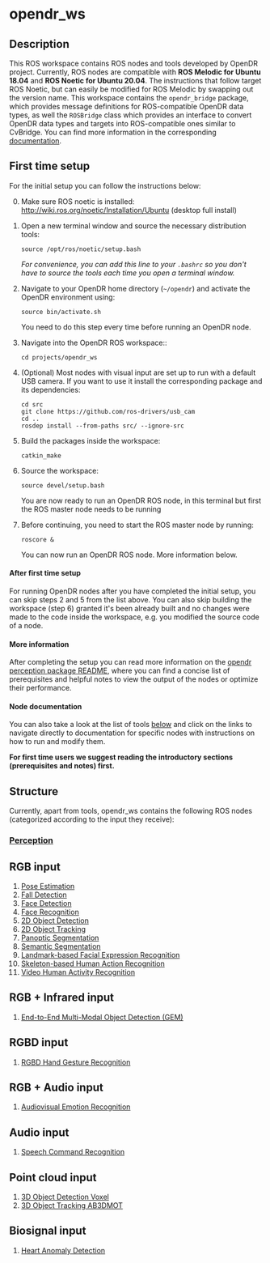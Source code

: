 # opendr_ws

## Description
This ROS workspace contains ROS nodes and tools developed by OpenDR project. 
Currently, ROS nodes are compatible with **ROS Melodic for Ubuntu 18.04** and **ROS Noetic for Ubuntu 20.04**.
The instructions that follow target ROS Noetic, but can easily be modified for ROS Melodic by swapping out the version name.
This workspace contains the `opendr_bridge` package, which provides message definitions for ROS-compatible OpenDR data types,
as well the `ROSBridge` class which provides an interface to convert OpenDR data types and targets into ROS-compatible
ones similar to CvBridge. You can find more information in the corresponding [documentation](../../docs/reference/opendr-ros-bridge.md).


## First time setup
For the initial setup you can follow the instructions below:

0. Make sure ROS noetic is installed: http://wiki.ros.org/noetic/Installation/Ubuntu (desktop full install)

1. Open a new terminal window and source the necessary distribution tools:
    ```shell
    source /opt/ros/noetic/setup.bash
    ```
   _For convenience, you can add this line to your `.bashrc` so you don't have to source the tools each time you open a  terminal window._
2. Navigate to your OpenDR home directory (`~/opendr`) and activate the OpenDR environment using:
    ```shell
    source bin/activate.sh
    ```
    You need to do this step every time before running an OpenDR node.
3. Navigate into the OpenDR ROS workspace::
    ```shell
    cd projects/opendr_ws
    ```
4. (Optional) Most nodes with visual input are set up to run with a default USB camera. If you want to use it install the corresponding package and its dependencies:
    ```shell
    cd src
    git clone https://github.com/ros-drivers/usb_cam
    cd ..
    rosdep install --from-paths src/ --ignore-src
    ```
5. Build the packages inside the workspace:
    ```shell
    catkin_make
    ```
6. Source the workspace:
    ```shell
    source devel/setup.bash
    ```
   You are now ready to run an OpenDR ROS node, in this terminal but first the ROS master node needs to be running 

7. Before continuing, you need to start the ROS master node by running:
    ```shell
    roscore &
    ```
   You can now run an OpenDR ROS node. More information below.   

#### After first time setup
For running OpenDR nodes after you have completed the initial setup, you can skip steps 2 and 5 from the list above. 
You can also skip building the workspace (step 6) granted it's been already built and no changes were made to the code inside the workspace, e.g. you modified the source code of a node.

#### More information
After completing the setup you can read more information on the [opendr perception package README](src/opendr_perception/README.md), where you can find a concise list of prerequisites and helpful notes to view the output of the nodes or optimize their performance.

#### Node documentation
You can also take a look at the list of tools [below](#structure) and click on the links to navigate directly to documentation for specific nodes with instructions on how to run and modify them.

**For first time users we suggest reading the introductory sections (prerequisites and notes) first.**

## Structure

Currently, apart from tools, opendr_ws contains the following ROS nodes (categorized according to the input they receive):

### [Perception](src/opendr_perception/README.md)
## RGB input
1. [Pose Estimation](src/opendr_perception/README.md#pose-estimation-ros-node)
2. [Fall Detection](src/opendr_perception/README.md#fall-detection-ros-node)
3. [Face Detection](src/opendr_perception/README.md#face-detection-ros-node)
4. [Face Recognition](src/opendr_perception/README.md#face-recognition-ros-node)
5. [2D Object Detection](src/opendr_perception/README.md#2d-object-detection-ros-nodes)
6. [2D Object Tracking](src/opendr_perception/README.md#2d-object-tracking-ros-nodes)
7. [Panoptic Segmentation](src/opendr_perception/README.md#panoptic-segmentation-ros-node)
8. [Semantic Segmentation](src/opendr_perception/README.md#semantic-segmentation-ros-node)
9. [Landmark-based Facial Expression Recognition](src/opendr_perception/README.md#landmark-based-facial-expression-recognition-ros-node)
10. [Skeleton-based Human Action Recognition](src/opendr_perception/README.md#skeleton-based-human-action-recognition-ros-node)
11. [Video Human Activity Recognition](src/opendr_perception/README.md#video-human-activity-recognition-ros-node)
## RGB + Infrared input
1. [End-to-End Multi-Modal Object Detection (GEM)](src/opendr_perception/README.md#2d-object-detection-gem-ros-node)
## RGBD input
1. [RGBD Hand Gesture Recognition](src/opendr_perception/README.md#rgbd-hand-gesture-recognition-ros-node)
## RGB + Audio input
1. [Audiovisual Emotion Recognition](src/opendr_perception/README.md#audiovisual-emotion-recognition-ros-node)
## Audio input
1. [Speech Command Recognition](src/opendr_perception/README.md#speech-command-recognition-ros-node)
## Point cloud input
1. [3D Object Detection Voxel](src/opendr_perception/README.md#3d-object-detection-voxel-ros-node)
2. [3D Object Tracking AB3DMOT](src/opendr_perception/README.md#3d-object-tracking-ab3dmot-ros-node)
## Biosignal input
1. [Heart Anomaly Detection](src/opendr_perception/README.md#heart-anomaly-detection-ros-node)
